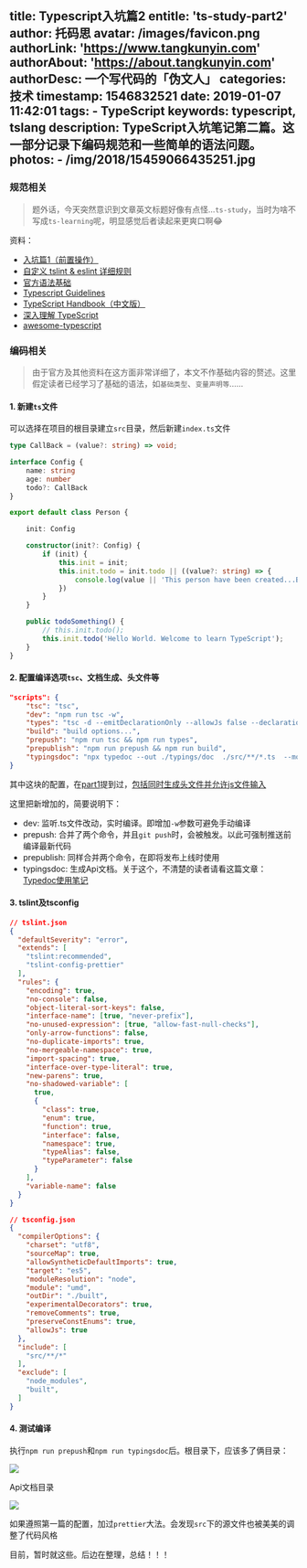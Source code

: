 title: Typescript入坑篇2
entitle: 'ts-study-part2'
author: 托码思
avatar: /images/favicon.png
authorLink: 'https://www.tangkunyin.com'
authorAbout: 'https://about.tangkunyin.com'
authorDesc: 一个写代码的「伪文人」
categories: 技术
timestamp: 1546832521
date: 2019-01-07 11:42:01
tags:
    - TypeScript
keywords: typescript, tslang
description: TypeScript入坑笔记第二篇。这一部分记录下编码规范和一些简单的语法问题。
photos:
    - /img/2018/15459066435251.jpg
---

### 规范相关

> 题外话，今天突然意识到文章英文标题好像有点怪...`ts-study`，当时为啥不写成`ts-learning`呢，明显感觉后者读起来更爽口啊😂️

资料：

- [入坑篇1（前置操作）](https://shuoit.net/tech-notes/ts-study-part1-1528259629.html)
- [自定义 tslint & eslint 详细规则](https://juejin.im/post/5b3859a36fb9a00e4d53fc85)
- [官方语法基础](https://www.tslang.cn/docs/handbook/basic-types.html)
- [Typescript Guidelines](https://semlinker.com/ts-intro-and-guide/)
- [TypeScript Handbook（中文版）](https://zhongsp.gitbooks.io/typescript-handbook/)
- [深入理解 TypeScript](https://jkchao.github.io/typescript-book-chinese/)
- [awesome-typescript](https://github.com/semlinker/awesome-typescript)




### 编码相关

> 由于官方及其他资料在这方面非常详细了，本文不作基础内容的赘述。这里假定读者已经学习了基础的语法，如`基础类型`、`变量声明等`......

#### 1. 新建`ts`文件

可以选择在项目的根目录建立`src`目录，然后新建`index.ts`文件

```typescript
type CallBack = (value?: string) => void;

interface Config {
    name: string
    age: number
    todo?: CallBack
}

export default class Person {

    init: Config

    constructor(init?: Config) {
        if (init) {
            this.init = init;
            this.init.todo = init.todo || ((value?: string) => {
                console.log(value || 'This person have been created...But nothing todo')
            })
        }
    }

    public todoSomething() {
        // this.init.todo();
        this.init.todo('Hello World. Welcome to learn TypeScript');
    }
}
```


#### 2. 配置编译选项`tsc`、文档生成、头文件等

```json
"scripts": {
    "tsc": "tsc",
    "dev": "npm run tsc -w",
    "types": "tsc -d --emitDeclarationOnly --allowJs false --declarationDir ./@types",
    "build": "build options...",
    "prepush": "npm run tsc && npm run types",
    "prepublish": "npm run prepush && npm run build",
    "typingsdoc": "npx typedoc --out ./typings/doc  ./src/**/*.ts  --module umd"
}
```

其中这块的配置，在[part1](https://shuoit.net/tech-notes/ts-study-part1-1528259629.html)提到过，[包括同时生成头文件并允许js文件输入](https://shuoit.net/tech-notes/Allow--declaration-with--allowJs-1546511333.html)

这里把新增加的，简要说明下：

- dev: 监听.ts文件改动，实时编译。即增加`-w`参数可避免手动编译
- prepush: 合并了两个命令，并且`git push`时，会被触发。以此可强制推送前编译最新代码
- prepublish: 同样合并两个命令，在即将发布上线时使用
- typingsdoc: 生成Api文档。关于这个，不清楚的读者请看这篇文章：[Typedoc使用笔记](https://shuoit.net/tech-notes/typedoc-notes-1544152560.html)

#### 3. tslint及tsconfig

```json
// tslint.json
{
  "defaultSeverity": "error",
  "extends": [
    "tslint:recommended",
    "tslint-config-prettier"
  ],
  "rules": {
    "encoding": true,
    "no-console": false,
    "object-literal-sort-keys": false,
    "interface-name": [true, "never-prefix"],
    "no-unused-expression": [true, "allow-fast-null-checks"],
    "only-arrow-functions": false,
    "no-duplicate-imports": true,
    "no-mergeable-namespace": true,
    "import-spacing": true,
    "interface-over-type-literal": true,
    "new-parens": true,
    "no-shadowed-variable": [
      true,
      {
        "class": true,
        "enum": true,
        "function": true,
        "interface": false,
        "namespace": true,
        "typeAlias": false,
        "typeParameter": false
      }
    ],
    "variable-name": false
  }
}

// tsconfig.json
{
  "compilerOptions": {
    "charset": "utf8",
    "sourceMap": true,
    "allowSyntheticDefaultImports": true,
    "target": "es5",
    "moduleResolution": "node",
    "module": "umd",
    "outDir": "./built",
    "experimentalDecorators": true,
    "removeComments": true,
    "preserveConstEnums": true,
    "allowJs": true
  },
  "include": [
    "src/**/*"
  ],
  "exclude": [
    "node_modules",
    "built",
  ]
}
```

#### 4. 测试编译

执行`npm run prepush`和`npm run typingsdoc`后。根目录下，应该多了俩目录：

![](/img/2019/15469365443647.jpg)

Api文档目录

![](/img/2019/15469365901446.jpg)


如果遵照第一篇的配置，加过`prettier`大法。会发现`src`下的源文件也被美美的调整了代码风格

目前，暂时就这些。后边在整理，总结！！！


